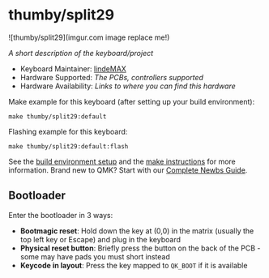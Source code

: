 # thumby/split29

![thumby/split29](imgur.com image replace me!)

*A short description of the keyboard/project*

* Keyboard Maintainer: [lindeMAX](https://github.com/lindeMAX)
* Hardware Supported: *The PCBs, controllers supported*
* Hardware Availability: *Links to where you can find this hardware*

Make example for this keyboard (after setting up your build environment):

    make thumby/split29:default

Flashing example for this keyboard:

    make thumby/split29:default:flash

See the [build environment setup](https://docs.qmk.fm/#/getting_started_build_tools) and the [make instructions](https://docs.qmk.fm/#/getting_started_make_guide) for more information. Brand new to QMK? Start with our [Complete Newbs Guide](https://docs.qmk.fm/#/newbs).

## Bootloader

Enter the bootloader in 3 ways:

* **Bootmagic reset**: Hold down the key at (0,0) in the matrix (usually the top left key or Escape) and plug in the keyboard
* **Physical reset button**: Briefly press the button on the back of the PCB - some may have pads you must short instead
* **Keycode in layout**: Press the key mapped to `QK_BOOT` if it is available

